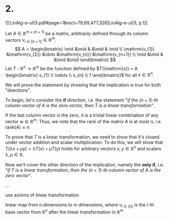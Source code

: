 

# 2.
![[LinAlg-e-u03.pdf#page=1&rect=79,69,477,326|LinAlg-e-u03, p.1]]


Let $A \in \mathbb{R}^{m \times (n+1)}$ be a matrix, arbitrarily defined through its column vectors $\mathrm{v_{i \in [n+1]}} \in \mathbb{R}^m$.
$$
A = \begin{bmatrix}
\mid &\mid & &\mid & \mid  \\
\mathrm{v_{1}} &\mathrm{v_{2}} &\dots &\mathrm{v_{n}} &\mathrm{v_{n+1}}  \\
\mid &\mid & &\mid &\mid
\end{bmatrix}
$$ 
Let $T:\mathbb{R}^{n}\to \mathbb{R}^{m}$ be the function defined by $T(\mathrm{x}) = A \begin{bmatrix} x_{1} \\ \vdots \\  x_{n} \\ 1 \end{bmatrix}$ for all $\mathrm{x}\in \mathbb{R}^{n}$.

We will prove the statement by showing that the implication is true for both "directions".


To begin, let's consider the **if** direction, i.e. the statement "*if the $(n+1)$-th column vector of $A$ is the zero vector, then $T$ is a linear transformation*".

If the last column vector is the zero, it is a trivial linear combination of any vector $\mathrm{w} \in \mathbb{R}^{m}$. Thus, we note that the rank of the matrix $A$ is at most $n$, i.e. $\mathrm{rank}(A) \leq n$.

To prove that $T$ is a linear transformation, we need to show that it's closed under vector addition and scalar multiplication. To do this, we will show that $T(\lambda \mathrm{x}+\mu \mathrm{y})=\lambda T(\mathrm{x})+\mu T(\mathrm{y})$ holds for arbitrary vectors $\mathrm{x}, \mathrm{y} \in \mathbb{R}^{n}$ and scalars $\lambda, \mu \in \mathbb{R}$.






Now we'll cover the other direction of the implication, namely the **only if**, i.e. "*if $T$ is a linear transformation, then the $(n+1)$-th column vector of $A$ is the zero vector*".

...

use axioms of linear transformation









linear map from n dimensions to m dimensions, where $\mathrm{v}_{i \in[n]}$ is the $i$-th base vector from $\mathbb R^n$ after the linear transformation in $\mathbb{R}^m$
